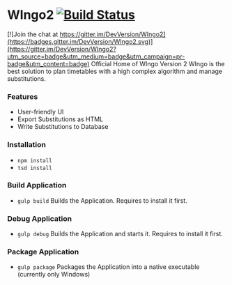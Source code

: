 # WIngo2 [![Build Status](https://travis-ci.org/DevVersion/WIngo2.svg?branch=master)](https://travis-ci.org/DevVersion/WIngo2)

[![Join the chat at https://gitter.im/DevVersion/WIngo2](https://badges.gitter.im/DevVersion/WIngo2.svg)](https://gitter.im/DevVersion/WIngo2?utm_source=badge&utm_medium=badge&utm_campaign=pr-badge&utm_content=badge)
Official Home of WIngo Version 2
WIngo is the best solution to plan timetables with a high complex algorithm and manage substitutions.

### Features
- User-friendly UI
- Export Substitutions as HTML
- Write Substitutions to Database

### Installation
- `npm install`
- `tsd install`

### Build Application
- `gulp build`
  Builds the Application. Requires to install it first.

### Debug Application
- `gulp debug`
  Builds the Application and starts it. Requires to install it first.

### Package Application
- `gulp package`
  Packages the Application into a native executable (currently only Windows)
